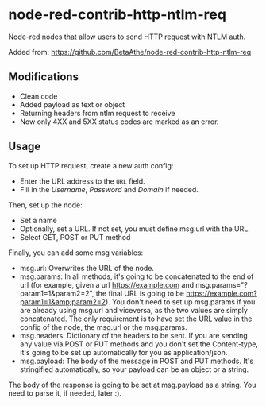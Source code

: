# node-red-contrib-http-ntlm-req
Node-red nodes that allow users to send HTTP request with NTLM auth.

Added from: https://github.com/BetaAthe/node-red-contrib-http-ntlm-req

## Modifications
* Clean code
* Added payload as text or object
* Returning headers from ntlm request to receive
* Now only 4XX and 5XX status codes are marked as an error.

## Usage
To set up HTTP request, create a new auth config:
* Enter the URL address to the `URL` field. 
* Fill in the *Username*, *Password* and *Domain* if needed.

Then, set up the node:
* Set a name
* Optionally, set a URL. If not set, you must define msg.url with the URL.
* Select GET, POST or PUT method

Finally, you can add some msg variables:
* msg.url: Overwrites the URL of the node.
* msg.params: In all methods, it's going to be concatenated to the end of url (for example, given a url https://example.com and msg.params="?param1=1&amp;param2=2", the final URL is going to be https://example.com?param1=1&amp;param2=2). You don't need to set up msg.params if you are already using msg.url and viceversa, as the two values are simply concatenated. The only requirement is to have set the URL value in the config of the node, the msg.url or the msg.params.
* msg.headers: Dictionary of the headers to be sent. If you are sending any value via POST or PUT methods and you don't set the Content-type, it's going to be set up automatically for you as application/json.
* msg.payload: The body of the message in POST and PUT methods. It's stringified automatically, so your payload can be an object or a string.

The body of the response is going to be set at msg.payload as a string. You need to parse it, if needed, later :).